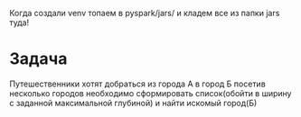 Когда создали venv топаем в pyspark/jars/ и кладем все из папки jars туда!

# Задача
Путешественники хотят добраться из города А в город Б посетив несколько городов
необходимо сформировать список(обойти в ширину с заданной максимальной глубиной) и найти искомый город(Б)
